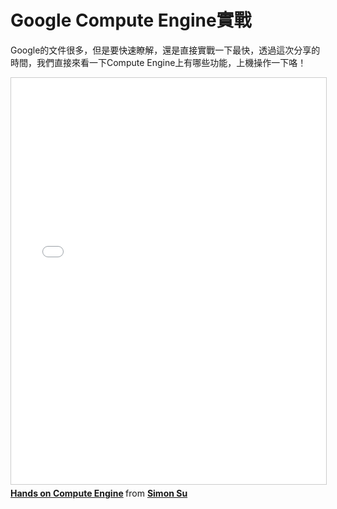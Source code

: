 # Google Compute Engine實戰

Google的文件很多，但是要快速瞭解，還是直接實戰一下最快，透過這次分享的時間，我們直接來看一下Compute Engine上有哪些功能，上機操作一下咯！



<iframe src="//www.slideshare.net/slideshow/embed_code/key/4Uizq5CJFS4Dkh" 
  width="850" height="650" frameborder="0" marginwidth="0" marginheight="0" scrolling="no" style="border:1px solid #CCC; border-width:1px; margin-bottom:5px; max-width: 100%;" allowfullscreen> </iframe> <div style="margin-bottom:5px"> <strong> <a href="//www.slideshare.net/peihsinsu/hands-on-compute-engine" title="Hands on Compute Engine" target="_blank">Hands on Compute Engine</a> </strong> from <strong><a href="//www.slideshare.net/peihsinsu" target="_blank">Simon Su</a></strong> </div>